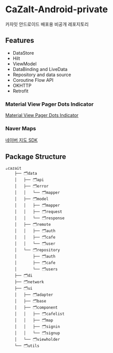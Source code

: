 # CaZaIt-Android-private
카자잇 안드로이드 배포용 비공개 레포지토리

## Features
* DataStore
* Hilt
* ViewModel
* DataBinding and LiveData
* Repository and data source
* Coroutine Flow API
* OKHTTP
* Retrofit

### Material View Pager Dots Indicator
[Material View Pager Dots Indicator](https://github.com/tommybuonomo/dotsindicator)


### Naver Maps
[네이버 지도 SDK](https://navermaps.github.io/android-map-sdk/guide-ko/)


## Package Structure
```shell
☕️cazait
    ├── 🗂️data
    │   ├── 🗂️api
    │   ├── 🗂️error
    │   │   └── 🗂️mapper
    │   ├── 🗂️model
    │   │   ├── 🗂️mapper
    │   │   ├── 🗂️request
    │   │   └── 🗂️response
    │   ├── 🗂️remote
    │   │   ├── 🗂️auth
    │   │   ├── 🗂️cafe
    │   │   └── 🗂️user
    │   └── 🗂️repository
    │       ├── 🗂️auth
    │       ├── 🗂️cafe
    │       └── 🗂️users
    ├── 🗂️di
    ├── 🗂️network
    ├── 🗂️ui
    │   ├── 🗂️adapter
    │   ├── 🗂️base
    │   ├── 🗂️component
    │   │   ├── 🗂️cafelist
    │   │   ├── 🗂️map
    │   │   ├── 🗂️signin
    │   │   └── 🗂️signup
    │   └── 🗂️viewholder
    └── 🗂️utils

```
